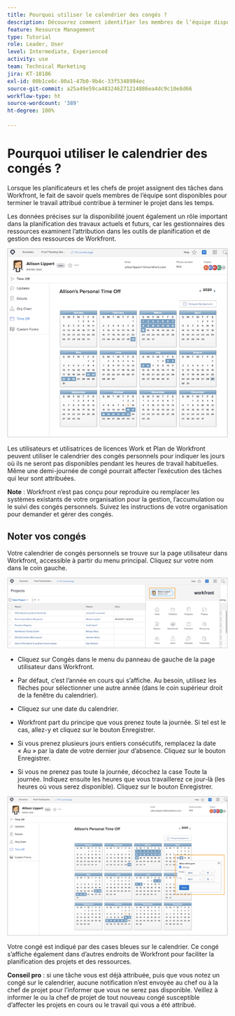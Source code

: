 ```yaml
---
title: Pourquoi utiliser le calendrier des congés ?
description: Découvrez comment identifier les membres de l’équipe disponibles/non disponibles pour terminer le travail attribué.
feature: Resource Management
type: Tutorial
role: Leader, User
level: Intermediate, Experienced
activity: use
team: Technical Marketing
jira: KT-10186
exl-id: 00b1ce6c-80a1-47b0-9b4c-33f5348994ec
source-git-commit: a25a49e59ca483246271214886ea4dc9c10e8d66
workflow-type: ht
source-wordcount: '389'
ht-degree: 100%

---
```


# Pourquoi utiliser le calendrier des congés ?

Lorsque les planificateurs et les chefs de projet assignent des tâches dans Workfront, le fait de savoir quels membres de l’équipe sont disponibles pour terminer le travail attribué contribue à terminer le projet dans les temps.

Les données précises sur la disponibilité jouent également un rôle important dans la planification des travaux actuels et futurs, car les gestionnaires des ressources examinent l’attribution dans les outils de planification et de gestion des ressources de Workfront.

![calendrier pto](assets/pto_01.png)

Les utilisateurs et utilisatrices de licences Work et Plan de Workfront peuvent utiliser le calendrier des congés personnels pour indiquer les jours où ils ne seront pas disponibles pendant les heures de travail habituelles. Même une demi-journée de congé pourrait affecter l’exécution des tâches qui leur sont attribuées.

**Note** : Workfront n’est pas conçu pour reproduire ou remplacer les systèmes existants de votre organisation pour la gestion, l’accumulation ou le suivi des congés personnels. Suivez les instructions de votre organisation pour demander et gérer des congés.


## Noter vos congés

Votre calendrier de congés personnels se trouve sur la page utilisateur dans Workfront, accessible à partir du menu principal. Cliquez sur votre nom dans le coin gauche.

![nom d’utilisateur dans le menu principal](assets/pto_02.png)

* Cliquez sur Congés dans le menu du panneau de gauche de la page utilisateur dans Workfront.

* Par défaut, c’est l’année en cours qui s’affiche. Au besoin, utilisez les flèches pour sélectionner une autre année (dans le coin supérieur droit de la fenêtre du calendrier).

* Cliquez sur une date du calendrier.

* Workfront part du principe que vous prenez toute la journée. Si tel est le cas, allez-y et cliquez sur le bouton Enregistrer.

* Si vous prenez plusieurs jours entiers consécutifs, remplacez la date « Au » par la date de votre dernier jour d’absence. Cliquez sur le bouton Enregistrer.

* Si vous ne prenez pas toute la journée, décochez la case Toute la journée. Indiquez ensuite les heures que vous travaillerez ce jour-là (les heures où vous serez disponible). Cliquez sur le bouton Enregistrer.

![noter les congés dans le calendrier personnel](assets/pto_03.png)

Votre congé est indiqué par des cases bleues sur le calendrier. Ce congé s’affiche également dans d’autres endroits de Workfront pour faciliter la planification des projets et des ressources.

**Conseil pro** : si une tâche vous est déjà attribuée, puis que vous notez un congé sur le calendrier, aucune notification n’est envoyée au chef ou à la chef de projet pour l’informer que vous ne serez pas disponible. Veillez à informer le ou la chef de projet de tout nouveau congé susceptible d’affecter les projets en cours ou le travail qui vous a été attribué.
